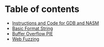# Table of contents

* [Instructions and Code for GDB and NASM](README.md)
* [Basic Format String](basic-format-string.md)
* [Buffer Overflow PIE](buffer-overflow-pie.md)
* [Web Fuzzing](web-fuzzing.md)
